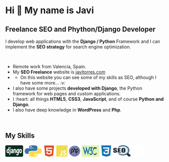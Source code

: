 
<h1>Hi 👋 My name is Javi</h1>
<h2>Freelance SEO and Phython/Django Developer</h2>
<p>I develop web applications with the <strong>Django / Python</strong> Framework and I can implement the <strong>SEO strategy</strong> for search engine optimization.</p>
<br/>
<ul>
  <li>Remote work from Valencia, Spain.</li>
  <li>My <strong>SEO Freelance</strong> website is <a href="https://www.javitorres.com">javitorres.com</a></li>
  <li>
    <ul>
      <li>On this website you can see some of my skills as SEO, although I have some more... :v:</li>
    </ul>
  </li>
  <li>I also have some projects <strong>developed with Django</strong>, the Python framework for web pages and custom applications.</li>
  <li>I :heart: all things <strong>HTML5</strong>, <strong>CSS3</strong>, <strong>JavaScript</strong>, and of course <strong>Python and Django</strong>.</li>
  <li>I also have deep knowledge in <strong>WordPress</strong> and <strong>Php</strong>.</li>
</ul>

<br />
<h2>My Skills</h2>
<p align="left" dir="auto">
<img src="images/django.svg" width="56" height="36" />
<img src="images/python.svg" width="56" height="36" />
<img src="images/html5.svg" width="36" height="36" />
<img src="images/javascript.svg" width="36" height="36" />
<img src="images/php.png" width="36" height="36" />
<img src="images/W3C.webp" width="56" height="36" />
<img src="images/css3.svg" width="36" height="36" />
<img src="images/seo.svg" width="56" height="36" />
<img src="images/photoshop.svg" width="36" height="36" />
</p>
